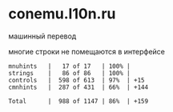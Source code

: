 # conemu.l10n.ru

машинный перевод

многие строки не помещаются в интерфейсе

```
mnuhints   |   17 of 17   | 100% |
strings    |   86 of 86   | 100% |
controls   |  598 of 613  | 97%  | +15
cmnhints   |  287 of 431  | 66%  | +144

Total      |  988 of 1147 | 86%  | +159
```
